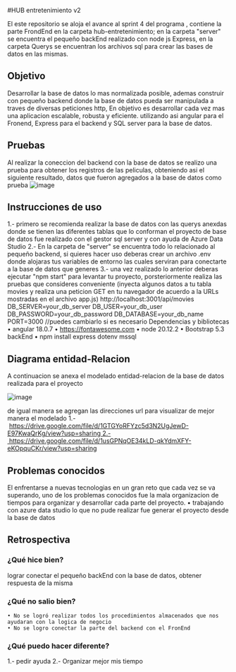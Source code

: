 #HUB entretenimiento v2

El este repositorio se aloja el avance al sprint 4 del programa , contiene la parte FrondEnd en la carpeta hub-entretenimiento; en la carpeta "server" se encuentra el pequeño backEnd realizado con node js Express, en la carpeta Querys se encuentran los archivos sql para crear las bases de datos en las mismas.

## Objetivo
Desarrollar la base de datos lo mas normalizada posible, ademas construir con pequeño backend donde la base de datos pueda ser manipulada a traves de diversas peticiones http, En objetivo es desarrollar cada vez mas una aplicacion escalable, robusta y eficiente. utilizando asi angular para el Fronend, Express para el backend y SQL server para la base de datos.
## Pruebas
Al realizar la coneccion del backend con la base de datos se realizo una prueba para obtener los registros de las peliculas, obteniendo asi el siguiente resultado, datos que fueron agregados a la base de datos como prueba
![image](https://github.com/user-attachments/assets/ae07c182-dd47-4ae6-a481-6494ef5cad32)

## Instrucciones de uso
1.- primero se recomienda realizar la base de datos con las querys anexdas donde se tienen las diferentes tablas que lo conforman el proyecto de base de datos fue realizado con el gestor sql server y con ayuda de Azure Data Studio 2.- En la carpeta de "server" se encuentra todo lo relacionado al pequeño backend, 
si quieres hacer uso deberas crear un archivo .env donde alojaras tus variables de entorno las cuales serviran para conectarte a la base de datos que generes 3.- una vez realizado lo anterior deberas ejecutar "npm start" para levantar tu proyecto, porsteriormente realiza las pruebas que consideres conveniente 
(inyecta algunos datos a tu tabla movies y realiza una peticion GET en tu navegador de acuerdo a la URLs mostradas en el archivo app.js) http://localhost:3001/api/movies
DB_SERVER=your_db_server DB_USER=your_db_user DB_PASSWORD=your_db_password DB_DATABASE=your_db_name PORT=3000 //puedes cambiarlo si es necesario
Dependencias y bibliotecas
    • angular 18.0.7
    • https://fontawesome.com
    • node 20.12.2
    • Bootstrap 5.3 backEnd
    • npm install express dotenv mssql
## Diagrama entidad-Relacion
A continuacion se anexa el modelado entidad-relacion de la base de datos realizada para el proyecto  

![image](https://github.com/user-attachments/assets/7424bf67-372a-4eab-b506-4720426977ef)


de igual manera se agregan las direcciones url para visualizar 
de mejor manera el modelado 1.- https://drive.google.com/file/d/1GTGYoRFYzc5d3N2UgJewD-E97KwaQrKg/view?usp=sharing 2.- https://drive.google.com/file/d/1usGPNqOE34kLD-qkYdmXFY-eKOpquCKr/view?usp=sharing
## Problemas conocidos
El enfrentarse a nuevas tecnologias en un gran reto que cada vez se va superando, uno de los problemas conocidos fue la mala organizacion de tiempos para organizar y desarrollar cada parte del proyecto.
    • trabajando con azure data studio lo que no pude realizar fue generar el proyecto desde la base de datos
## Retrospectiva
### ¿Qué hice bien?
lograr conectar el pequeño backEnd con la base de datos, obtener respuesta de la misma
### ¿Qué no salio bien?
    • No se logró realizar todos los procedimientos almacenados que nos ayudaran con la logica de negocio
    • No se logro conectar la parte del backend con el FronEnd
### ¿Qué puedo hacer diferente?
1.- pedir ayuda 2.- Organizar mejor mis tiempo
